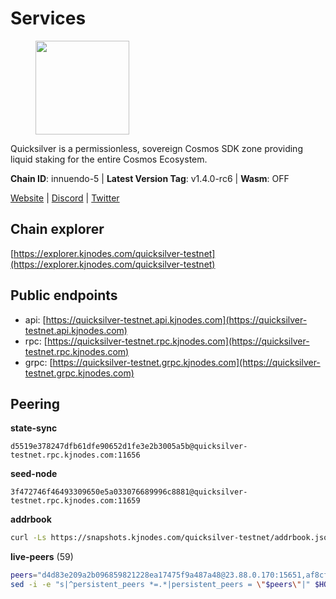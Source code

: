 # Services

<figure><img src="https://raw.githubusercontent.com/kj89/testnet_manuals/main/pingpub/logos/quicksilver.png" width="150" alt=""><figcaption></figcaption></figure>

Quicksilver is a permissionless, sovereign Cosmos SDK zone providing liquid staking for the entire Cosmos Ecosystem.

**Chain ID**: innuendo-5 | **Latest Version Tag**: v1.4.0-rc6 | **Wasm**: OFF

[Website](https://quicksilver.zone) | [Discord](https://discord.gg/quicksilverprotocol) | [Twitter](https://twitter.com/quicksilverzone)




## Chain explorer
[https://explorer.kjnodes.com/quicksilver-testnet](https://explorer.kjnodes.com/quicksilver-testnet)

## Public endpoints

* api: [https://quicksilver-testnet.api.kjnodes.com](https://quicksilver-testnet.api.kjnodes.com)
* rpc: [https://quicksilver-testnet.rpc.kjnodes.com](https://quicksilver-testnet.rpc.kjnodes.com)
* grpc: [https://quicksilver-testnet.grpc.kjnodes.com](https://quicksilver-testnet.grpc.kjnodes.com)

## Peering

**state-sync**

```text
d5519e378247dfb61dfe90652d1fe3e2b3005a5b@quicksilver-testnet.rpc.kjnodes.com:11656
```

**seed-node**

```text
3f472746f46493309650e5a033076689996c8881@quicksilver-testnet.rpc.kjnodes.com:11659
```

**addrbook**
```bash
curl -Ls https://snapshots.kjnodes.com/quicksilver-testnet/addrbook.json > $HOME/.quicksilverd/config/addrbook.json
```

**live-peers** (59)
```bash
peers="d4d83e209a2b096859821228ea17475f9a487a48@23.88.0.170:15651,af8cfa944802a9bd510fc3407950a15e8be86c31@213.239.217.52:30656,22a393fe9174c29081ad8aeaf14ce01b9a79d8c6@159.203.28.113:26656,ee6bae1a6d4a1e07f1e4bc7963cabedc6b73426e@94.130.137.119:26656,78acdbabc08231765444b3143a222d433a5157e1@142.132.205.94:15651,0551eaa0db7097274410ee27a71672817e314b83@167.235.245.191:26656,f7edad3ff5a85d039e7de12067c63064c5b42d63@46.4.121.72:11656,46f97e49a49694aead28c27be2c19300f509e273@65.108.129.94:26656,5c2a752c9b1952dbed075c56c600c3a79b58c395@95.214.55.232:27026,2096650d8586b858d3369205f3b46ac4c765bc8e@65.109.53.155:26656,a37474c1f254cd4b16d924327a755c914e8e7d86@65.109.30.53:26656,03332cdbc3d354846a18992effbb8c20aa28f52a@65.21.133.125:28656,4ccdccd18a480f13af85aa798356c1bf856f5c20@88.208.57.200:11656,bdb93c655989b2c1882339fabb013317066dda56@95.214.52.138:26676,cc745e98b4dc9b83c5a74d41f576feda73902dfd@65.109.38.54:20026,1452d484454c0f93ddf3cbf987ce1b9cadd8f23f@65.21.95.180:37656,3519e61e653db97f5d1c7f1bec9b0072bca4d5fe@144.76.45.59:16656,a49d8d304e96350272dca24934b8295bc81d75d2@23.227.200.10:26656,70c7663dba3b5181f1c3b8c92824dad070771ac6@217.13.223.167:56656,c9a74cdd754a8ccc9243ac2b245e4caaa78695aa@45.85.147.96:26656,42f87cb55d5fdd222da28023613c66857398c4b8@5.22.223.252:26656,d5519e378247dfb61dfe90652d1fe3e2b3005a5b@65.109.68.190:11656,c896ef12812a82eea865111c49f226849ad077db@144.76.236.90:26656,ac0c6a8e9e700044226e9ff16b68ab4cbae6fb06@84.46.246.109:2366,f0621c59ca7cfba98015ae2a47886fc3d9c0020c@94.130.132.227:2060,d160a8908b44f2a44ce17e0be1f9056b58993b9c@65.21.139.170:21026,0a3ac40a7a4ce35978c4da97be2eb6974bc3c58b@185.252.233.217:46656,8ff8a186fe9cbc70d0f34891fa051f87e561a48b@158.160.0.93:26656,796e72ffc343c187cd5e8397c0c09c0671d228e0@185.16.39.51:26656,41f7d7004cace7bd1760a5f980a86123700c8f1d@185.146.148.116:26656,1c4274460224753e8080d0efd16c0ed88fe27fc0@51.195.145.103:26656,dc88be3a0075ce429a423237abe223a9528ce0df@65.108.204.119:31656,a637b94cb989909cc182623748ef179b0659f148@65.109.23.114:11156,532625a997a6f891405202968607f72afe004f15@202.61.225.157:26666,3c48a780b85d248e34e63eca5d44c624f93d09d5@135.181.59.162:11156,74abcb5243d4ffc43de6ad1a288d8e50adcd467e@65.109.80.176:20656,b06ee574cf0b8641611c709a36b21c103d968c18@162.55.245.219:11656,ce77abd6c6dcfbc02b97ad666b2317900ad2581b@198.244.203.194:26656,25b8b792bb14e8bfdcdfa163a14710d5645a4eba@148.251.91.77:20656,78d271e4b4692ff1ee8490f3825a541558b31870@65.21.95.46:28656,e25a748120c9608c1d2a70fafa75178d862b3463@178.18.254.211:10656,13564ca7ffcc8fa6bcc6d405c96fe8c724ec17da@88.99.213.25:11656,7fe3007cba4de49584cbdad9489ffecfc9651c57@65.108.79.246:26673,a288baa951cbe92b253c01c3936d930af1d56424@5.161.142.236:26656,9e0604571aa20314c2261d70b7d8823414702715@51.159.141.209:26656,f8892cba967c0a182374a728cdd28a3a538f1d3a@89.58.28.70:26656,e0f0703e9ce343c46e0ec01b19216715e817b358@65.109.85.170:28656,97377c16946f8e1fa69e7c2c6b7feb32c2090f09@116.202.227.117:11656,6dac642874132fcb34a67778fa883db973055140@74.96.207.62:26656,3db223309faddff11fa190364445390218e3663b@198.244.203.181:26656,25410bff2fb7312d24c11b1e990507e5e3aa40b7@135.125.5.31:48656,858ba6bc33a6d13fdd9ddad344d788dcf91cf565@142.132.151.99:15651,87d4e2b90141d5d52ed04387db4a46408c3fd66c@35.228.160.230:26656,be637bd74973424c825c14c99b71f652fbabb48e@65.21.123.172:22656,521eabb3f5a0698476baf22c45aaef396399da10@135.181.183.93:24656,e6bf4eca6a11035c06be529cb8c3758c2c00908f@213.170.135.20:26656,934ee402c0ccda936b3d1e1a7876f76a45e88edf@65.108.44.149:20656,4097143450786750475dfff254265c064dd3718b@190.15.196.193:11656,b00750c6eb8c3b832955176305b6fe430bb47773@51.195.234.250:26656"
sed -i -e "s|^persistent_peers *=.*|persistent_peers = \"$peers\"|" $HOME/.quicksilverd/config/config.toml
```
